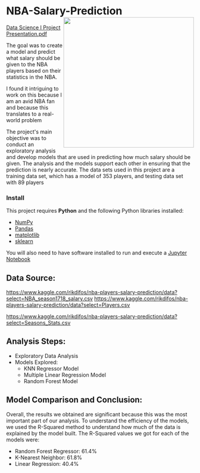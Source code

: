 # NBA-Salary-Prediction<img width="350" height="350" src="https://user-images.githubusercontent.com/94552522/151256246-763c57e0-7193-48b4-ba39-8d319c68a233.png" align=right>

[Data Science I Project Presentation.pdf](https://github.com/Allanwaweru/NBA-Salary-Prediction/files/7946027/Data.Science.I.Project.Presentation.pdf)

The goal was to create a model and predict what salary should be given to the NBA players based on their statistics in the NBA. 

I found it intriguing to work on this because I am an avid NBA fan and because this translates to a  real-world problem 

The project's main objective was to conduct an exploratory analysis and develop models that are used in predicting how much salary should be given. The analysis and the models support each other in ensuring that the prediction is nearly accurate. The data sets used in this project are a training data set, which has a model of 353 players, and testing data set with 89 players


### Install

This project requires **Python** and the following Python libraries installed:

- [NumPy](http://www.numpy.org/)
- [Pandas](http://pandas.pydata.org/)
- [matplotlib](http://matplotlib.org/)
- [sklearn](https://scikit-learn.org)

You will also need to have software installed to run and execute a [Jupyter Notebook](http://ipython.org/notebook.html)

## Data Source:

https://www.kaggle.com/rikdifos/nba-players-salary-prediction/data?select=NBA_season1718_salary.csv
https://www.kaggle.com/rikdifos/nba-players-salary-prediction/data?select=Players.csv

https://www.kaggle.com/rikdifos/nba-players-salary-prediction/data?select=Seasons_Stats.csv


## Analysis Steps:

- Exploratory Data Analysis
- Models Explored:
  - KNN Regressor Model
  - Multiple Linear Regression Model
  - Random Forest Model
 

## Model Comparison and Conclusion:

Overall, the results we obtained are significant because this was the most important part of our analysis. To understand the efficiency of the models, we used the R-Squared method to understand how much of the data is explained by the model built. The R-Squared values we got for each of the models were:

- Random Forest Regressor: 61.4%
- K-Nearest Neighbor: 61.8%
- Linear Regression: 40.4%
